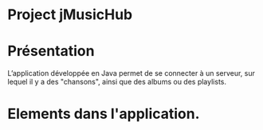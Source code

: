 # Project jMusicHub
# Présentation
L’application développée en Java permet de se connecter à un serveur, sur lequel il y a des "chansons", ainsi que des albums ou des playlists. 

# Elements dans l'application. 
